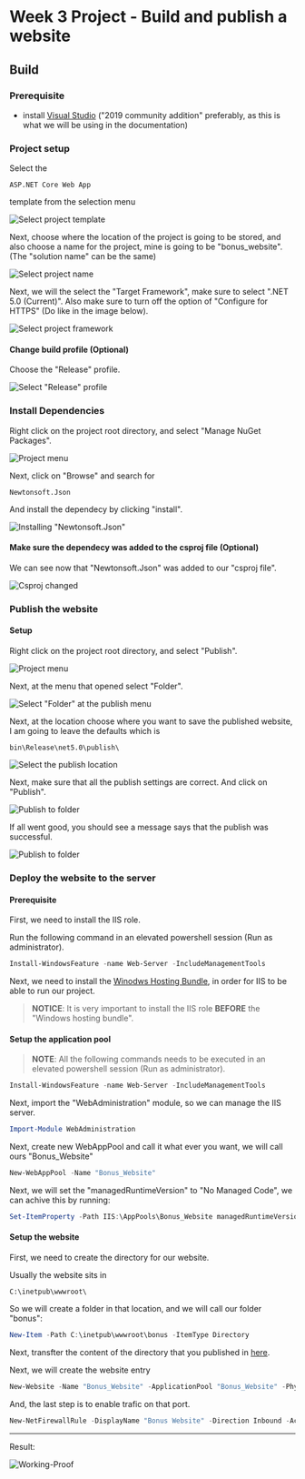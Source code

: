 # Week 3 Project - Build and publish a website

## Build

### Prerequisite

* install [Visual Studio](https://visualstudio.microsoft.com/) ("2019 community addition" preferably, as this is what we will be using in the documentation)


### Project setup

Select the

```
ASP.NET Core Web App
```

template from the selection menu

![Select project template](https://github.com/ShaharNaveh/week3_proj/blob/main/docs/img/SETUP-Template.png)

Next, choose where the location of the project is going to be stored, and also choose a name for the project, mine is going to be "bonus_website". (The "solution name" can be the same)

![Select project name](https://github.com/ShaharNaveh/week3_proj/blob/main/docs/img/SETUP-Name.png)

Next, we will the select the "Target Framework", make sure to select ".NET 5.0 (Current)". Also make sure to turn off the option of "Configure for HTTPS" (Do like in the image below).

![Select project framework](https://github.com/ShaharNaveh/week3_proj/blob/main/docs/img/SETUP-Framework.png)

#### Change build profile **(Optional)**
Choose the "Release" profile.

![Select "Release" profile](https://github.com/ShaharNaveh/week3_proj/blob/main/docs/img/OPTIONAL-Profile.png)

### Install Dependencies

Right click on the project root directory, and select "Manage NuGet Packages".

![Project menu](https://github.com/ShaharNaveh/week3_proj/blob/main/docs/img/GENERAL-Right_Click_Menu.png)

Next, click on "Browse" and search for

```
Newtonsoft.Json
```

And install the dependecy by clicking "install".

![Installing "Newtonsoft.Json"](https://github.com/ShaharNaveh/week3_proj/blob/main/docs/img/DEP-Install_Newtonsoft_Json.png)

#### Make sure the dependecy was added to the csproj file **(Optional)**
We can see now that "Newtonsoft.Json" was added to our "csproj file".

![Csproj changed](https://github.com/ShaharNaveh/week3_proj/blob/main/docs/img/OPTIONAL-Csproj_Changed.png)

### Publish the website

#### Setup

Right click on the project root directory, and select "Publish".

![Project menu](https://github.com/ShaharNaveh/week3_proj/blob/main/docs/img/GENERAL-Right_Click_Menu.png)

Next, at the menu that opened select "Folder".

![Select "Folder" at the publish menu](https://github.com/ShaharNaveh/week3_proj/blob/main/docs/img/PUBLISH-SETUP-Menu.png)

Next, at the location choose where you want to save the published website, I am going to leave the defaults which is

```
bin\Release\net5.0\publish\
```

![Select the publish location](https://github.com/ShaharNaveh/week3_proj/blob/main/docs/img/PUBLISH-SETUP-Location.png)

Next, make sure that all the publish settings are correct. And click on "Publish".

![Publish to folder](https://github.com/ShaharNaveh/week3_proj/blob/main/docs/img/PUBLISH-SETUP-Ready.png)

If all went good, you should see a message says that the publish was successful.

![Publish to folder](https://github.com/ShaharNaveh/week3_proj/blob/main/docs/img/PUBLISH-SETUP-Successful.png)

### Deploy the website to the server

#### Prerequisite

First, we need to install the IIS role.

Run the following command in an elevated powershell session (Run as administrator).

```powershell
Install-WindowsFeature -name Web-Server -IncludeManagementTools
```

Next, we need to install the [Winodws Hosting Bundle](https://dotnet.microsoft.com/download/dotnet/thank-you/runtime-aspnetcore-5.0.10-windows-hosting-bundle-installer), in order for IIS to be able to run our project.

> **NOTICE**: It is very important to install the IIS role **BEFORE** the "Windows hosting bundle".

#### Setup the application pool

> **NOTE**: All the following commands needs to be executed in an elevated powershell session (Run as administrator).

```powershell
Install-WindowsFeature -name Web-Server -IncludeManagementTools
```

Next, import the "WebAdministration" module, so we can manage the IIS server.

```powershell
Import-Module WebAdministration
```

Next, create new WebAppPool and call it what ever you want, we will call ours "Bonus_Website"

```powershell
New-WebAppPool -Name "Bonus_Website"
```

Next, we will set the "managedRuntimeVersion" to "No Managed Code", we can achive this by running:

```powershell
Set-ItemProperty -Path IIS:\AppPools\Bonus_Website managedRuntimeVersion ""
```

#### Setup the website

First, we need to create the directory for our website.

Usually the website sits in

```
C:\inetpub\wwwroot\
```

So we will create a folder in that location, and we will call our folder "bonus":

```powershell
New-Item -Path C:\inetpub\wwwroot\bonus -ItemType Directory
```

Next, transfter the content of the directory that you published in [here](#setup).

Next, we will create the website entry

```powershell
New-Website -Name "Bonus_Website" -ApplicationPool "Bonus_Website" -PhysicalPath "C:\inetpub\wwwroot\bonus\" -Port 5100
```

And, the last step is to enable trafic on that port.

```powershell
New-NetFirewallRule -DisplayName "Bonus Website" -Direction Inbound -Action Allow -Protocol TCP -LocalPort 5100
```

---

Result:

![Working-Proof](https://github.com/ShaharNaveh/week3_proj/blob/main/docs/img/WORKING_PROOF.png)
